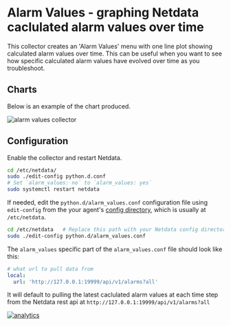<!--
title: "Alarm Values"
custom_edit_url: https://github.com/netdata/netdata/edit/master/collectors/python.d.plugin/alarm_values/README.md
-->

# Alarm Values - graphing Netdata caclulated alarm values over time

This collector creates an 'Alarm Values' menu with one line plot showing calculated alarm values over time. This can be useful when you want to see how specific calculated alarm values have evolved over time as you troubleshoot.

## Charts

Below is an example of the chart produced. 

![alarm values collector](https://user-images.githubusercontent.com/1153921/101641493-0b086a80-39ef-11eb-9f55-0713e5dfb19f.png)

## Configuration

Enable the collector and restart Netdata.

```bash
cd /etc/netdata/
sudo ./edit-config python.d.conf
# Set `alarm_values: no` to `alarm_values: yes`
sudo systemctl restart netdata
```

If needed, edit the `python.d/alarm_values.conf` configuration file using `edit-config` from the your agent's [config
directory](/docs/configure/nodes.md), which is usually at `/etc/netdata`.

```bash
cd /etc/netdata   # Replace this path with your Netdata config directory, if different
sudo ./edit-config python.d/alarm_values.conf
```

The `alarm_values` specific part of the `alarm_values.conf` file should look like this:

```yaml
# what url to pull data from
local:
  url: 'http://127.0.0.1:19999/api/v1/alarms?all'
```

It will default to pulling the latest caclulated alarm values at each time step from the Netdata rest api at `http://127.0.0.1:19999/api/v1/alarms?all`

[![analytics](https://www.google-analytics.com/collect?v=1&aip=1&t=pageview&_s=1&ds=github&dr=https%3A%2F%2Fgithub.com%2Fnetdata%2Fnetdata&dl=https%3A%2F%2Fmy-netdata.io%2Fgithub%2Fcollectors%2Fpython.d.plugin%2Falarms%2FREADME&_u=MAC~&cid=5792dfd7-8dc4-476b-af31-da2fdb9f93d2&tid=UA-64295674-3)]()